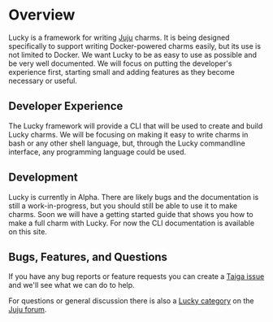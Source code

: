 # Overview

Lucky is a framework for writing [Juju] charms. It is being designed specifically to support writing Docker-powered charms easily, but its use is not limited to Docker. We want Lucky to be as easy to use as possible and be very well documented. We will focus on putting the developer's experience first, starting small and adding features as they become necessary or useful.

[juju]: https://jaas.ai/

## Developer Experience

The Lucky framework will provide a CLI that will be used to create and build Lucky charms. We will be focusing on making it easy to write charms in bash or any other shell language, but, through the Lucky commandline interface, any programming language could be used.

## Development

Lucky is currently in Alpha. There are likely bugs and the documentation is still a work-in-progress, but you should still be able to use it to make charms. Soon we will have a getting started guide that shows you how to make a full charm with Lucky. For now the CLI documentation is available on this site.

## Bugs, Features, and Questions

If you have any bug reports or feature requests you can create a [Taiga issue][taiga_issue] and we'll see what we can do to help.

For questions or general discussion there is also a [Lucky category][category] on the [Juju forum][juju_forum].

[category]: https://discourse.jujucharms.com/c/related-software/lucky
[juju_forum]: https://discourse.jujucharms.com
[taiga_issue]: https://tree.taiga.io/project/zicklag-lucky/issues
